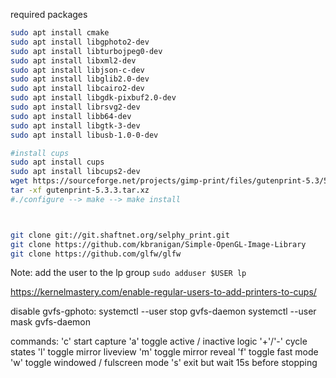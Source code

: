 required packages 

```bash
sudo apt install cmake
sudo apt install libgphoto2-dev
sudo apt install libturbojpeg0-dev 
sudo apt install libxml2-dev 
sudo apt install libjson-c-dev 
sudo apt install libglib2.0-dev
sudo apt install libcairo2-dev 
sudo apt install libgdk-pixbuf2.0-dev 
sudo apt install librsvg2-dev 
sudo apt install libb64-dev 
sudo apt install libgtk-3-dev
sudo apt install libusb-1.0-0-dev

#install cups
sudo apt install cups
sudo apt install libcups2-dev
wget https://sourceforge.net/projects/gimp-print/files/gutenprint-5.3/5.3.3/gutenprint-5.3.3.tar.xz
tar -xf gutenprint-5.3.3.tar.xz
#./configure --> make --> make install



git clone git://git.shaftnet.org/selphy_print.git
git clone https://github.com/kbranigan/Simple-OpenGL-Image-Library
git clone https://github.com/glfw/glfw
```

Note:
add the user to the lp group
`sudo adduser $USER lp`

https://kernelmastery.com/enable-regular-users-to-add-printers-to-cups/

disable gvfs-gphoto:
systemctl --user stop gvfs-daemon
systemctl --user mask gvfs-daemon


commands:
'c'     start capture
'a'     toggle active / inactive logic
'+'/'-' cycle states
'l'     toggle mirror liveview
'm'     toggle mirror reveal
'f'     toggle fast mode
'w'     toggle windowed / fulscreen mode
's'     exit but wait 15s before stopping